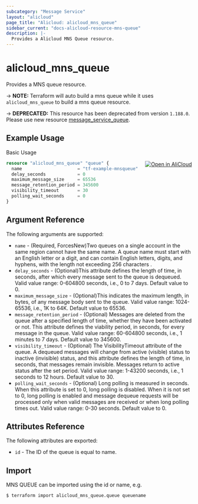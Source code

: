 ```yaml
---
subcategory: "Message Service"
layout: "alicloud"
page_title: "Alicloud: alicloud_mns_queue"
sidebar_current: "docs-alicloud-resource-mns-queue"
description: |-
  Provides a Alicloud MNS Queue resource.
---
```


# alicloud\_mns\_queue

Provides a MNS queue resource.

-> **NOTE:** Terraform will auto build a mns queue  while it uses `alicloud_mns_queue` to build a mns queue resource.

-> **DEPRECATED:**  This resource has been deprecated from version `1.188.0`. Please use new resource [message_service_queue](https://www.terraform.io/docs/providers/alicloud/r/message_service_queue).

## Example Usage
<div class="oics-button" style="float: right;margin: 0 0 -40px 0;">
  <a href="https://api.aliyun.com/api-tools/terraform?resource=alicloud_mns_queue&exampleId=f9971663-00cc-a5e5-3c8c-fd0ff0e33601ae0994c2&activeTab=example&spm=docs.r.mns_queue.0.f997166300" target="_blank">
    <img alt="Open in AliCloud" src="https://img.alicdn.com/imgextra/i1/O1CN01hjjqXv1uYUlY56FyX_!!6000000006049-55-tps-254-36.svg" style="max-height: 44px; margin: 32px auto; max-width: 100%;">
  </a>
</div>

Basic Usage

```terraform
resource "alicloud_mns_queue" "queue" {
  name                     = "tf-example-mnsqueue"
  delay_seconds            = 0
  maximum_message_size     = 65536
  message_retention_period = 345600
  visibility_timeout       = 30
  polling_wait_seconds     = 0
}
```

## Argument Reference

The following arguments are supported:

* `name` - (Required, ForcesNew)Two queues on a single account in the same region cannot have the same name. A queue name must start with an English letter or a digit, and can contain English letters, digits, and hyphens, with the length not exceeding 256 characters .
* `delay_seconds` - (Optional)This attribute defines the length of time, in seconds, after which every message sent to the queue is dequeued. Valid value range: 0-604800 seconds, i.e., 0 to 7 days. Default value to 0.
* `maximum_message_size` - (Optional)This indicates the maximum length, in bytes, of any message body sent to the queue. Valid value range: 1024-65536, i.e., 1K to 64K. Default value to 65536.
* `message_retention_period` - (Optional) Messages are deleted from the queue after a specified length of time, whether they have been activated or not. This attribute defines the viability period, in seconds, for every message in the queue. Valid value range: 60-604800 seconds, i.e., 1 minutes to 7 days. Default value to 345600.
* `visibility_timeout` - (Optional) The VisibilityTimeout attribute of the queue. A dequeued messages will change from active (visible) status to inactive (invisible) status, and this attribute defines the length of time, in seconds, that messages remain invisible. Messages return to active status after the set period. Valid value range: 1-43200 seconds, i.e., 1 seconds to 12 hours. Default value to 30.
* `polling_wait_seconds` - (Optional) Long polling is measured in seconds. When this attribute is set to 0, long polling is disabled. When it is not set to 0, long polling is enabled and message dequeue requests will be processed only when valid messages are received or when long polling times out. Valid value range: 0-30 seconds. Default value to 0.

## Attributes Reference

The following attributes are exported:

* `id` - The ID of the queue is equal to name.

## Import

MNS QUEUE can be imported using the id or name, e.g.

```shell
$ terraform import alicloud_mns_queue.queue queuename
```
